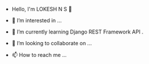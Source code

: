 - Hello, I'm LOKESH N S  👋

- 👀 I’m interested in ...
- 🌱 I’m currently learning Django REST Framework API .
- 💞️ I’m looking to collaborate on ...
- 📫 How to reach me ...
